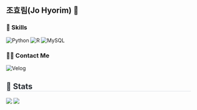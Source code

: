 ## 조효림(Jo Hyorim) 👋

### 🌱 Skills

![Python](https://img.shields.io/badge/python-3776AB.svg?&style=for-the-badge&logo=python&logoColor=white) 
![R](https://img.shields.io/badge/r-276DC3.svg?&style=for-the-badge&logo=r&logoColor=white) 
![MySQL](https://img.shields.io/badge/mysql-4479A1.svg?&style=for-the-badge&logo=mysql&logoColor=white) 


### 🧑‍💻 Contact Me

![Velog](https://img.shields.io/badge/Velog-20C997?style=for-the-badge&logo=Velog&logoColor=white&link=)


<div style="text-align: left;"> 
    <h2 style="border-bottom: 1px solid #d8dee4; color: #282d33;"> 🏅 Stats </h2> <div style="text-align: left;"> <img src="https://github-readme-stats.vercel.app/api?username=HyorimJo&bg_color=180,000000,&title_color=000000&text_color=000000"
        /> <img src="https://github-readme-stats.vercel.app/api/top-langs/?username=HyorimJo&layout=compact&bg_color=180,000000,&title_color=000000&text_color=000000"
          /> </div> 
    </div>
    
<!--
**HyorimJo/HyorimJo** is a ✨ _special_ ✨ repository because its `README.md` (this file) appears on your GitHub profile.

Here are some ideas to get you started:

- 🔭 I’m currently working on ...
- 🌱 I’m currently learning ...
- 👯 I’m looking to collaborate on ...
- 🤔 I’m looking for help with ...
- 💬 Ask me about ...
- 📫 How to reach me: ...
- 😄 Pronouns: ...
- ⚡ Fun fact: ...
-->
